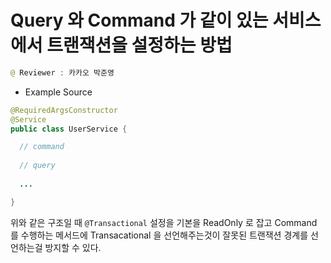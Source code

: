 # Query 와 Command 가 같이 있는 서비스에서 트랜잭션을 설정하는 방법

```java
@ Reviewer : 카카오 박준영
```

- Example Source

```java
@RequiredArgsConstructor
@Service
public class UserService {

  // command
  
  // query
  
  ...

}
```

위와 같은 구조일 때 `@Transactional` 설정을 기본을 ReadOnly 로 잡고 Command 를 수행하는 메서드에 Transacational 을 선언해주는것이 잘못된 트랜잭션 경계를 선언하는걸 방지할 수 있다.

